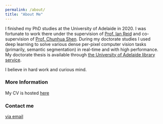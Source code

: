 ```yaml
---
permalink: /about/
title: "About Me"
---
```


I finished my PhD studies at the University of Adelaide in 2020. I was fortunate to work there under the supervision of [Prof. Ian Reid](https://cs.adelaide.edu.au/~ianr/) and co-supervision of [Prof. Chunhua Shen](https://cshen.github.io). During my doctorate studies I used deep learning to solve various dense per-pixel computer vision tasks (primarily, semantic segmentation) in real-time and with high performance. My doctorate thesis is available through [the University of Adelaide library service](https://digital.library.adelaide.edu.au/dspace/handle/2440/129333).

I believe in hard work and curious mind.

### More Information

My CV is hosted [here](https://raw.githubusercontent.com/DrSleep/drsleep.github.io/master/files/cv2.pdf)

### Contact me

[via email](mailto:nekrasowladimir(at)gmail(dot)com)